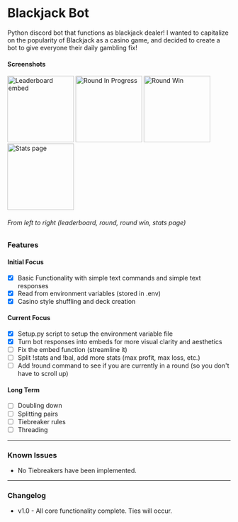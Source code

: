 # Blackjack Bot

Python discord bot that functions as blackjack dealer!
I wanted to capitalize on the popularity of Blackjack as a casino game, and decided to create a bot to give everyone their daily gambling fix!

#### Screenshots
<img src='https://i.gyazo.com/1f2a843f4f54241024a301210ea20e97.png' title='Leaderboard embed' width='150' /> <img src='https://i.gyazo.com/c8523b7437a2f7622c07c141497e2706.png' title='Round In Progress' width='150' /> <img src='https://i.gyazo.com/e4cae1b4ce85595d320801554b786c20.png' title='Round Win' width='150' /> <img src='https://i.gyazo.com/d6db0749d2144154e47b16b6fc316453.png' title='Stats page' width='150' />
###### From left to right (leaderboard, round, round win, stats page)

### Features
#### Initial Focus
- [x] Basic Functionality with simple text commands and simple text responses
- [x] Read from environment variables (stored in .env)
- [x] Casino style shuffling and deck creation
#### Current Focus
- [x] Setup.py script to setup the environment variable file
- [x] Turn bot responses into embeds for more visual clarity and aesthetics
- [ ] Fix the embed function (streamline it)
- [ ] Split !stats and !bal, add more stats (max profit, max loss, etc.)
- [ ] Add !round command to see if you are currently in a round (so you don't have to scroll up)
#### Long Term
- [ ] Doubling down
- [ ] Splitting pairs
- [ ] Tiebreaker rules
- [ ] Threading
---
### Known Issues
- No Tiebreakers have been implemented.
---
### Changelog
- v1.0 - All core functionality complete. Ties will occur. 
